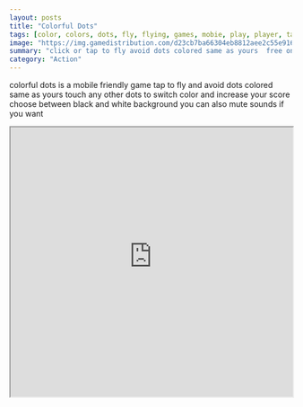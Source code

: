 ```yaml
---
layout: posts
title: "Colorful Dots"
tags: [color, colors, dots, fly, flying, games, mobie, play, player, tablet, tap, touch, screen, free, online, games, oyna, game, free, games, play, play, games]
image: "https://img.gamedistribution.com/d23cb7ba66304eb8812aee2c55e9162c.jpg"
summary: "click or tap to fly avoid dots colored same as yours  free online games oyna game free games play play games"
category: "Action"
---
```


colorful dots is a mobile friendly game tap to fly and avoid dots colored same as yours touch any other dots to switch color and increase your score choose between black and white background you can also mute sounds if you want

<iframe width="100%" height="480px;" src="https://html5.gamedistribution.com/d23cb7ba66304eb8812aee2c55e9162c/"></iframe>